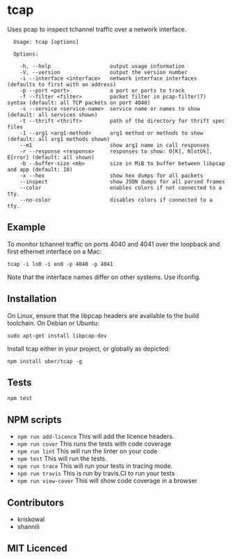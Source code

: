 # tcap

<!--
    [![build status][build-png]][build]
    [![Coverage Status][cover-png]][cover]
    [![Davis Dependency status][dep-png]][dep]
-->

<!-- [![NPM][npm-png]][npm] -->

Uses pcap to inspect tchannel traffic over a network interface.

```
  Usage: tcap [options]

  Options:

    -h, --help                   output usage information
    -V, --version                output the version number
    -i --interface <interface>   network interface interfaces (defaults to first with an address)
    -p --port <port>             a port or ports to track
    -f --filter <filter>         packet filter in pcap-filter(7) syntax (default: all TCP packets on port 4040)
    -s --service <service-name>  service name or names to show (default: all services shown)
    -t --thrift <thrift>         path of the directory for thrift spec files
    -1 --arg1 <arg1-method>      arg1 method or methods to show (default: all arg1 methods shown)
    --m1                         show arg1 name in call responses
    -r --response <response>     responses to show: O[K], N[otOk], E[rror] (default: all shown)
    -b --buffer-size <mb>        size in MiB to buffer between libpcap and app (default: 10)
    -x --hex                     show hex dumps for all packets
    --inspect                    show JSON dumps for all parsed frames
    --color                      enables colors if not connected to a tty.
    --no-color                   disables colors if connected to a tty.
```

## Example

To monitor tchannel traffic on ports 4040 and 4041 over the loopback and first
ethernet interface on a Mac:

```
tcap -i lo0 -i en0 -p 4040 -p 4041
```

Note that the interface names differ on other systems. Use ifconfig.

<!--

    ## Concept and Motivation

    // TODO. Explain what your module achieves and why.

    ## API Documentation

    ### `var someValue = tcap(/*arguments*/)`

    This is a jsig notation of this interface.
    https://github.com/jsigbiz/spec

    ```ocaml
    tcap : (arg: Any) => void
    ```

    // TODO. State what the module does.

-->

## Installation

On Linux, ensure that the libpcap headers are available to the build toolchain. On Debian or Ubuntu:

`sudo apt-get install libpcap-dev`

Install tcap either in your project, or globally as depicted:

`npm install uber/tcap -g`

## Tests

`npm test`

## NPM scripts

 - `npm run add-licence` This will add the licence headers.
 - `npm run cover` This runs the tests with code coverage
 - `npm run lint` This will run the linter on your code
 - `npm test` This will run the tests.
 - `npm run trace` This will run your tests in tracing mode.
 - `npm run travis` This is run by travis.CI to run your tests
 - `npm run view-cover` This will show code coverage in a browser

## Contributors

 - kriskowal
 - shannili

## MIT Licenced

  [build-png]: https://secure.travis-ci.org/uber/tcap.png
  [build]: https://travis-ci.org/uber/tcap
  [cover-png]: https://coveralls.io/repos/uber/tcap/badge.png
  [cover]: https://coveralls.io/r/uber/tcap
  [dep-png]: https://david-dm.org/uber/tcap.png
  [dep]: https://david-dm.org/uber/tcap
  [test-png]: https://ci.testling.com/uber/tcap.png
  [tes]: https://ci.testling.com/uber/tcap
  [npm-png]: https://nodei.co/npm/tcap.png?stars&downloads
  [npm]: https://nodei.co/npm/tcap
